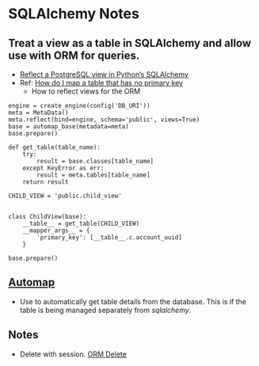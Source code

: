 # SQLAlchemy Notes

## Treat a view as a table in SQLAlchemy and allow use with ORM for queries.
* [Reflect a PostgreSQL view in Python’s SQLAlchemy](https://hultner.github.io/quickbits/2017-10-23-postgresql-reflection-views-python-sqlalchemy.html)
* Ref: [How do I map a table that has no primary key](http://docs.sqlalchemy.org/en/latest/faq/ormconfiguration.html#how-do-i-map-a-table-that-has-no-primary-key)
  * How to reflect views for the ORM
```
engine = create_engine(config('DB_URI'))
meta = MetaData()
meta.reflect(bind=engine, schema='public', views=True)
base = automap_base(metadata=meta)
base.prepare()

def get_table(table_name):
    try:
        result = base.classes[table_name]
    except KeyError as err:
        result = meta.tables[table_name]
    return result

CHILD_VIEW = 'public.child_view'


class ChildView(base):
    __table__ = get_table(CHILD_VIEW)
    __mapper_args__ = {
        'primary_key': [__table__.c.account_uuid]
    }

base.prepare()
```

## [Automap](http://docs.sqlalchemy.org/en/latest/orm/extensions/automap.html)
* Use to automatically get table details from the database. This is if the table is being managed separately from *sqlalchemy*.

## Notes
* Delete with session. [ORM Delete](http://docs.sqlalchemy.org/en/latest/orm/query.html#sqlalchemy.orm.query.Query.delete)
